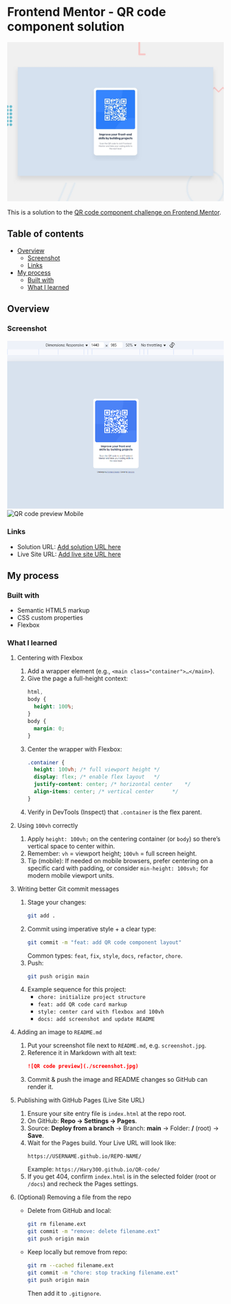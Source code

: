 # Frontend Mentor - QR code component solution

![Design preview for the QR code component coding challenge](./preview.jpg)

This is a solution to the [QR code component challenge on Frontend Mentor](https://www.frontendmentor.io/challenges/qr-code-component-iux_sIO_H).

## Table of contents

- [Overview](#overview)
  - [Screenshot](#screenshot)
  - [Links](#links)
- [My process](#my-process)
  - [Built with](#built-with)
  - [What I learned](#what-i-learned)

## Overview

### Screenshot

![QR code preview Desktop](./images/Screenshot-Desktop.png)
![QR code preview Mobile](./images/Screenshot-Mobile.png.png)

### Links

- Solution URL: [Add solution URL here](https://github.com/Hary300/QR-code)
- Live Site URL: [Add live site URL here](https://hary300.github.io/QR-code/)

## My process

### Built with

- Semantic HTML5 markup
- CSS custom properties
- Flexbox

### What I learned

1. Centering with Flexbox

   1. Add a wrapper element (e.g., `<main class="container">…</main>`).
   2. Give the page a full-height context:
      ```css
      html,
      body {
        height: 100%;
      }
      body {
        margin: 0;
      }
      ```
   3. Center the wrapper with Flexbox:
      ```css
      .container {
        height: 100vh; /* full viewport height */
        display: flex; /* enable flex layout   */
        justify-content: center; /* horizontal center    */
        align-items: center; /* vertical center      */
      }
      ```
   4. Verify in DevTools (Inspect) that `.container` is the flex parent.

2. Using `100vh` correctly

   1. Apply `height: 100vh;` on the centering container (or `body`) so there’s vertical space to center within.
   2. Remember: `vh` = viewport height; `100vh` = full screen height.
   3. Tip (mobile): If needed on mobile browsers, prefer centering on a specific card with padding, or consider `min-height: 100svh;` for modern mobile viewport units.

3. Writing better Git commit messages

   1. Stage your changes:
      ```bash
      git add .
      ```
   2. Commit using imperative style + a clear type:
      ```bash
      git commit -m "feat: add QR code component layout"
      ```
      Common types: `feat`, `fix`, `style`, `docs`, `refactor`, `chore`.
   3. Push:
      ```bash
      git push origin main
      ```
   4. Example sequence for this project:
      - `chore: initialize project structure`
      - `feat: add QR code card markup`
      - `style: center card with flexbox and 100vh`
      - `docs: add screenshot and update README`

4. Adding an image to `README.md`

   1. Put your screenshot file next to `README.md`, e.g. `screenshot.jpg`.
   2. Reference it in Markdown with alt text:
      ```md
      ![QR code preview](./screenshot.jpg)
      ```
   3. Commit & push the image and README changes so GitHub can render it.

5. Publishing with GitHub Pages (Live Site URL)

   1. Ensure your site entry file is `index.html` at the repo root.
   2. On GitHub: **Repo → Settings → Pages**.
   3. Source: **Deploy from a branch** → Branch: **main** → Folder: **/** (root) → **Save**.
   4. Wait for the Pages build. Your Live URL will look like:
      ```
      https://USERNAME.github.io/REPO-NAME/
      ```
      Example: `https://Hary300.github.io/QR-code/`
   5. If you get 404, confirm `index.html` is in the selected folder (root or `/docs`) and recheck the Pages settings.

6. (Optional) Removing a file from the repo
   - Delete from GitHub and local:
     ```bash
     git rm filename.ext
     git commit -m "remove: delete filename.ext"
     git push origin main
     ```
   - Keep locally but remove from repo:
     ```bash
     git rm --cached filename.ext
     git commit -m "chore: stop tracking filename.ext"
     git push origin main
     ```
     Then add it to `.gitignore`.

